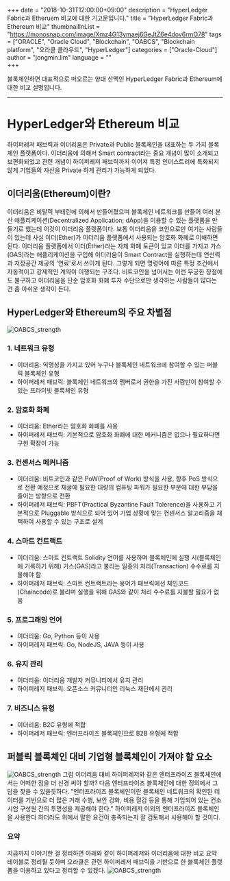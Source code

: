 +++
date = "2018-10-31T12:00:00+09:00"
description = "HyperLedger Fabric과 Etheruem 비교에 대한 기고문입니다."
title = "HyperLedger Fabric과 Ethereum 비교"
thumbnailInList = "https://monosnap.com/image/Xmz4G13ymaej6GeJtZ6e4dov6rmO78"
tags = ["ORACLE", "Oracle Cloud", "Blockchain", "OABCS", "Blockchain platform", "오라클 클라우드", "HyperLedger"]
categories = ["Oracle-Cloud"]
author = "jongmin.lim"
language = ""  
+++

블록체인하면 대표적으로 떠오르는 양대 산맥인 HyperLedger Fabric과 Ethereum에 대한 비교 설명입니다.

***
# HyperLedger와 Ethereum 비교

하이퍼레저 패브릭과 이더리움은 Private과 Public 블록체인을 대표하는 두 가지 블록체인 플랫폼이다. 이더리움에 의해서 Smart contract라는 중요 개념이 많이 소개되고 보편화되었고 관련 개념이 하이퍼레저 패브릭까지 이어져 특정 인더스트리에 특화되지 않게 기업들의 자산을 Private 하게 관리가 가능하게 되었다.  

## 이더리움(Ethereum)이란?
이더리움은 비탈릭 부테린에 의해서 만들어졌으며 블록체인 네트워크를 만들어 여러 분산 애플리케이션(Decentralized Application; dApp)을 이용할 수 있는 플랫폼을 만들기로 했는데 이것이 이더리움 플랫폼이다. 보통 이더리움을 코인으로만 여기는 사람들이 있는데 사실 이더(Ether)가 이더리움 플랫폼에서 사용되는 암호화 화폐로 이해하면 된다.
이더리움 플랫폼에서 이더(Ether)라는 자체 화폐 토큰이 있고 이더를 가지고 가스(GAS)라는 애플리케이션을 구입해 이더리움이 Smart Contract을 실행하는데 연산력과 저장공간 제공의 '연료'로서 쓰이게 된다. 그렇게 되면 명령어에 따른 특정 조건에서 자동적이고 강제적인 계약이 이행되는 구조다.
비트코인을 넘어서는 이런 무궁한 장점에도 불구하고 이더리움을 단순 암호화 화폐 투자 수단으로만 생각하는 사람들이 많다는 건 좀 아쉬운 생각이 든다.


## HyperLedger와 Ethereum의 주요 차별점

![OABCS_strength](./img/HLFvsEther.PNG)

### 1. 네트워크 유형
- 이더리움: 익명성을 가지고 있어 누구나 블록체인 네트워크에 참여할 수 있는 퍼블릭 블록체인 유형
- 하이퍼레저 패브릭: 블록체인 네트워크의 멤버로서 권한을 가진 사람만이 참여할 수 있는 프라이빗 블록체인 유형
### 2. 암호화 화폐
- 이더리움: Ether라는 암호화 화폐를 사용
- 하이퍼레저 패브릭: 기본적으로 암호화 화폐에 대한 메커니즘은 없으나 필요하다면 구현 확장이 가능
### 3. 컨센서스 메커니즘
- 이더리움: 비트코인과 같은 PoW(Proof of Work) 방식을 사용, 향후 PoS 방식으로 전환 예정으로 채굴에 필요한 대량의 컴퓨팅 파워가 필요한 부분에 대한 부담을 줄이는 방향으로 전환
- 하이퍼레저 패브릭: PBFT(Practical Byzantine Fault Tolerence)을 사용하고 기본적으로 Pluggable 방식으로 되어 있어 기업 상황에 맞는 컨센서스 알고리즘을 채택하여 사용할 수 있는 구조로 설계
### 4. 스마트 컨트랙트
- 이더리움: 스마트 컨트랙트 Solidity 언어를 사용하며 블록체인에 실행 시(블록체인에 기록하기 위해) 가스(GAS)라고 불리는 일종의 처리(Transaction) 수수료를 지불해야 함
- 하이퍼레저 패브릭: 스마트 컨트랙트라는 용어가 패브릭에선 체인코드(Chaincode)로 불리며 실행을 위해 GAS와 같이 처리 수수료를 지불할 필요가 없음  
### 5. 프로그래밍 언어
- 이더리움: Go, Python 등이 사용
- 하이퍼레저 패브릭: Go, NodeJS, JAVA 등이 사용
### 6. 유지 관리
- 이더리움: 이더리움 개발자 커뮤니티에서 유지 관리
- 하이퍼레저 패브릭: 오픈소스 커뮤니티인 리눅스 재단에서 관리
### 7. 비즈니스 유형
- 이더리움: B2C 유형에 적합
- 하이퍼레저 패브릭: 엔터프라이즈 블록체인으로 B2B 유형에 적합

## 퍼블릭 블록체인 대비 기업형 블록체인이 가져야 할 요소
![OABCS_strength](./img/entb.PNG)
그럼 이더리움 대비 하이퍼레저와 같은 엔터프라이즈 블록체인에서는 어떠한 점을 더 신경 써야 할까? 다음 엔터프라이즈 블록체인에 대한 정의에서 그 답을 찾을 수 있을듯하다.
"엔터프라이즈 블록체인이란 블록체인 네트워크의 확인된 데이터를 기반으로 더 많은 거래 수행, 보안 강화, 비용 절감 등을 통해 가입되어 있는 컨소시엄 구성원 간의 투명성을 제공해야 한다."
하이퍼레저 이외의 엔터프라이즈 블록체인을 사용한다 하더라도 위에서 말한 요건이 충족되는지 잘 검토해서 사용해야 할 것이다.

### 요약
지금까지 이야기한 걸 정리하면 아래와 같이 하이퍼레저와 이더리움에 대한 비교 요약 테이블로 정리될 듯하며 오라클은 관련 하이퍼레저 패브릭을 기반으로 한 블록체인 플랫폼을 이용하고 있다고 정리할 수 있겠다.
![OABCS_strength](./img/sum.PNG)